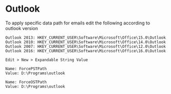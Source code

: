 # Outlook

To apply specific data path for emails edit the following according to outlook version

```reg
Outlook 2013: HKEY_CURRENT_USER\Software\Microsoft\Office\15.0\Outlook
Outlook 2010: HKEY_CURRENT_USER\Software\Microsoft\Office\14.0\Outlook
Outlook 2007: HKEY_CURRENT_USER\Software\Microsoft\Office\12.0\Outlook
Outlook 2016: HKEY_CURRENT_USER\Software\Microsoft\Office\16.0\Outlook
```

`Edit > New > Expandable String Value`

```reg
Name: ForcePSTPath
Value: D:\Programs\outlook
```

```reg
Name: ForceOSTPath
Value: D:\Programs\outlook
```
